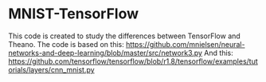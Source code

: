 # MNIST-TensorFlow


This code is created to study the differences between TensorFlow and Theano. 
The code is based on this: https://github.com/mnielsen/neural-networks-and-deep-learning/blob/master/src/network3.py
And this: https://github.com/tensorflow/tensorflow/blob/r1.8/tensorflow/examples/tutorials/layers/cnn_mnist.py
